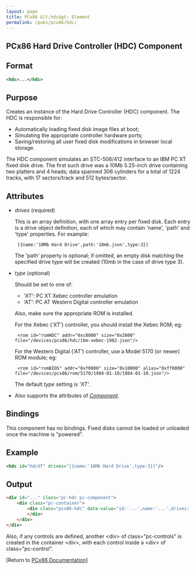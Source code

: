 ```yaml
---
layout: page
title: PCx86 &lt;hdc&gt; Element
permalink: /pubs/pcx86/hdc/
---
```


PCx86 Hard Drive Controller (HDC) Component
-------------------------------------------

Format
------

```xml
<hdc>...</hdc>
```

Purpose
-------

Creates an instance of the Hard Drive Controller (HDC) component. The HDC is responsible for:

- Automatically loading fixed disk image files at boot;
- Simulating the appropriate controller hardware ports;
- Saving/restoring all user fixed disk modifications in browser local storage.

The HDC component simulates an STC-506/412 interface to an IBM PC XT fixed disk drive.
The first such drive was a 10Mb 5.25-inch drive containing two platters and 4 heads; data spanned 306 cylinders
for a total of 1224 tracks, with 17 sectors/track and 512 bytes/sector.

Attributes
----------

 * *drives* (required)
 
	This is an array definition, with one array entry per fixed disk. Each entry is a drive object definition,
	each of which may contain 'name', 'path' and 'type' properties. For example:
	
		[{name:'10Mb Hard Drive',path:'10mb.json',type:3}]
		
	The 'path' property is optional; if omitted, an empty disk matching the specified drive type will be created
	(10mb in the case of drive type 3).
	
 * *type* (optional)
 
	Should be set to one of:
	
	 * *'XT'*: PC XT Xebec controller emulation
	 * *'AT'*: PC AT Western Digital controller emulation
	
	Also, make sure the appropriate ROM is installed.
	
	For the Xebec (*'XT'*) controller, you should install the Xebec ROM; eg:
	
		<rom id="romHDC" addr="0xc8000" size="0x2000" file="/devices/pcx86/hdc/ibm-xebec-1982.json"/>

	For the Western Digital (*'AT'*) controller, use a Model 5170 (or newer) ROM module; eg:

		<rom id="romBIOS" addr="0xf0000" size="0x10000" alias="0xff0000" file="/devices/pcx86/rom/5170/1984-01-10/1984-01-10.json"/>

	The default *type* setting is *'XT'*.

 * Also supports the attributes of *[Component](/pubs/pcx86/component/)*.

Bindings
--------

This component has no bindings. Fixed disks cannot be loaded or unloaded once the machine is "powered".

Example
-------

```xml
<hdc id="hdcXT" drives="[{name:'10Mb Hard Drive',type:3}]"/>
```

Output
------

```html
<div id="..." class="pc-hdc pc-component">
    <div class="pc-container">
        <div class="pcx86-hdc" data-value="id:'...',name:'...',drives:'...'">
        </div>
    </div>
</div>
```

Also, if any controls are defined, another &lt;div&gt; of class="pc-controls" is created in the container &lt;div&gt;,
with each control inside a &lt;div&gt; of class="pc-control".

[Return to [PCx86 Documentation](..)]
